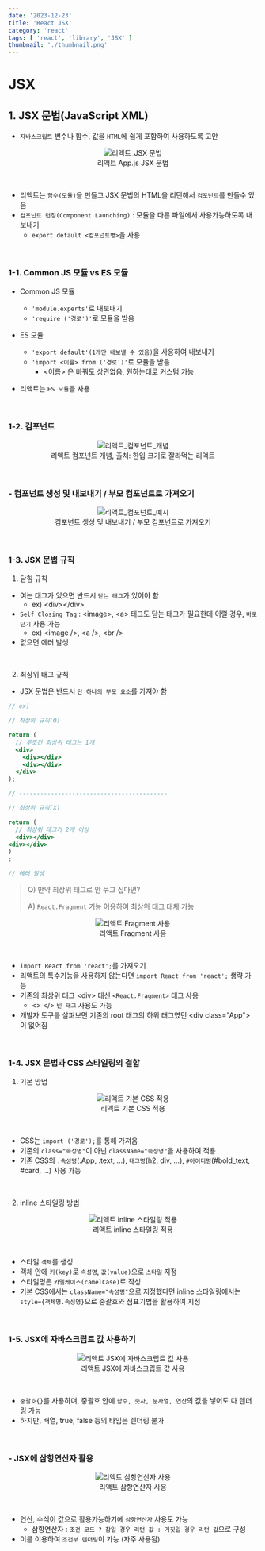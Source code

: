 ```yaml
---
date: '2023-12-23'
title: 'React JSX'
category: 'react'
tags: [ 'react', 'library', 'JSX' ]
thumbnail: './thumbnail.png'
---
```


# JSX

## 1. JSX 문법(JavaScript XML)

- `자바스크립트` 변수나 함수, 값을 `HTML`에 쉽게 포함하여 사용하도록 고안

<p align="center">
  <img src="React_app_JSX.png" alt="리액트_JSX 문법"><br/>
  <span>리액트 App.js JSX 문법</span>
</p>

<br/>

- 리액트는 `함수(모듈)`을 만들고 JSX 문법의 HTML을 리턴해서 `컴포넌트`를 만들수 있음
- `컴포넌트 런칭(Component Launching)` : 모듈을 다른 파일에서 사용가능하도록 내보내기
    - `export default <컴포넌트명>`을 사용

<br>

### 1-1. Common JS 모듈 vs ES 모듈

- Common JS 모듈

    - `'module.experts'`로 내보내기
    - `'require ('경로')'`로 모듈을 받음

- ES 모듈

    - `'export default'(1개만 내보낼 수 있음)`을 사용하여 내보내기
    - `'import <이름> from ('경로')'`로 모듈을 받음
        - <이름> 은 바꿔도 상관없음, 원하는대로 커스텀 가능

- 리액트는 `ES 모듈`을 사용

<br>

### 1-2. 컴포넌트

<p align="center">
  <img src="React_component.jpeg" alt="리액트_컴포넌트_개념"><br/>
  <span>리액트 컴포넌트 개념, 출처: 한입 크기로 잘라먹는 리액트</span>
</p>

<br/>

### - 컴포넌트 생성 및 내보내기 / 부모 컴포넌트로 가져오기

<p align="center">
  <img src="React_component_example.png" alt="리액트_컴포넌트_예시"><br/>
  <span>컴포넌트 생성 및 내보내기 / 부모 컴포넌트로 가져오기</span>
</p>

<br>

### 1-3. JSX 문법 규칙

1. 닫힘 규칙

- 여는 태그가 있으면 반드시 `닫는 태그`가 있어야 함
    - ex) \<div>\</div>
- `Self Closing Tag` : \<image>, \<a> 태그도 닫는 태그가 필요한데 이럴 경우, `바로 닫기` 사용 가능
    - ex) \<image />, \<a />, \<br />
- 없으면 에러 발생

<br>

2. 최상위 태그 규칙

- JSX 문법은 반드시 `단 하나의 부모 요소`를 가져야 함

```jsx
// ex)

// 최상위 규칙(O)

return (
  // 무조건 최상위 태그는 1개
  <div>
    <div></div>
    <div></div>
  </div>
);

// ------------------------------------------

// 최상위 규칙(X)

return (
  // 최상위 태그가 2개 이상
  <div></div>
<div></div>
)
;

// 에러 발생
```

> Q) 만약 최상위 태그로 안 묶고 싶다면?
>
> A) `React.Fragment` 기능 이용하여 최상위 태그 대체 가능

<p align="center">
  <img src="React_Fragment.png" alt="리액트 Fragment 사용"><br/>
  <span>리액트 Fragment 사용</span>
</p>

<br>

- `import React from 'react';`를 가져오기
- 리액트의 특수기능을 사용하지 않는다면 `import React from 'react';` 생략 가능
- 기존의 최상위 태그 \<div> 대신 `<React.Fragment>` 태그 사용
    - <> </> `빈 태그` 사용도 가능
- 개발자 도구를 살펴보면 기존의 root 태그의 하위 태그였던 \<div class="App"> 이 없어짐

<br>

### 1-4. JSX 문법과 CSS 스타일링의 결합

1. 기본 방법

<p align="center">
  <img src="React_basic_css.png" alt="리액트 기본 CSS 적용"><br/>
  <span>리액트 기본 CSS 적용</span>
</p>

<br>

- CSS는 `import ('경로');`를 통해 가져옴
- 기존의 `class="속성명"`이 아닌 `className="속성명"`을 사용하여 적용
- 기존 CSS의 `.속성명`(.App, .text, ...), `태그명`(h2, div, ...), `#아이디명`(#bold_text, #card, ...) 사용 가능

<br>

2. inline 스타일링 방법

<p align="center">
  <img src="React_inline_styling.png" alt="리액트 inline 스타일링 적용"><br/>
  <span>리액트 inline 스타일링 적용</span>
</p>

<br>

- 스타일 `객체`를 생성
- 객체 안에 `키(key)`로 `속성명`, `값(value)`으로 `스타일` 지정
- 스타일명은 `카멜케이스(camelCase)`로 작성
- 기본 CSS에서는 `className="속성명"`으로 지정했다면 inline 스타일링에서는 `style={객체명.속성명}`으로 중괄호와 점표기법을 활용하여 지정

<br>

### 1-5. JSX에 자바스크립트 값 사용하기

<p align="center">
  <img src="React_import_value.png" alt="리액트 JSX에 자바스크립트 값 사용"><br/>
  <span>리액트 JSX에 자바스크립트 값 사용</span>
</p>

<br>

- `중괄호{}`를 사용하며, 중괄호 안에 `함수, 숫자, 문자열, 연산`의 값을 넣어도 다 렌더링 가능
- 하지만, 배열, true, false 등의 타입은 렌더링 불가

<br>

### - JSX에 삼항연산자 활용

<p align="center">
  <img src="React_ternary_operator.png" alt="리액트 삼항연산자 사용"><br/>
  <span>리액트 삼항연산자 사용</span>
</p>

<br>

- 연산, 수식이 값으로 활용가능하기에 `삼항연산자` 사용도 가능
    - 삼항연산자 : `조건 코드 ? 참일 경우 리턴 값 : 거짓일 경우 리턴 값`으로 구성
- 이를 이용하여 `조건부 렌더링`이 가능 (자주 사용됨)

[//]: # (---)

[//]: # ()

[//]: # (## Source)

[//]: # ()

[//]: # (- [<>]&#40;<>&#41;)

